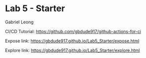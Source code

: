 # Lab 5 - Starter
Gabriel Leong 

CI/CD Tutorial: https://github.com/gbdude917/github-actions-for-ci

Expose link: https://gbdude917.github.io/Lab5_Starter/expose.html

Explore link: https://gbdude917.github.io/Lab5_Starter/explore.html